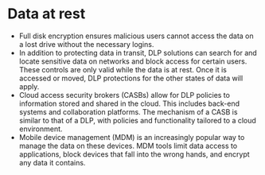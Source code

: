 # Data at rest

* Full disk encryption ensures malicious users cannot access the data on a lost drive without the necessary logins.
* In addition to protecting data in transit, DLP solutions can search for and locate sensitive data on networks and 
block access for certain users. These controls are only valid while the data is at rest. Once it is accessed or moved, 
DLP protections for the other states of data will apply.
* Cloud access security brokers (CASBs) allow for DLP policies to information stored and shared in the cloud. This 
includes back-end systems and collaboration platforms. The mechanism of a CASB is similar to that of a DLP, with 
policies and functionality tailored to a cloud environment.
* Mobile device management (MDM) is an increasingly popular way to manage the data on these devices. MDM tools 
limit data access to applications, block devices that fall into the wrong hands, and encrypt any data it contains.